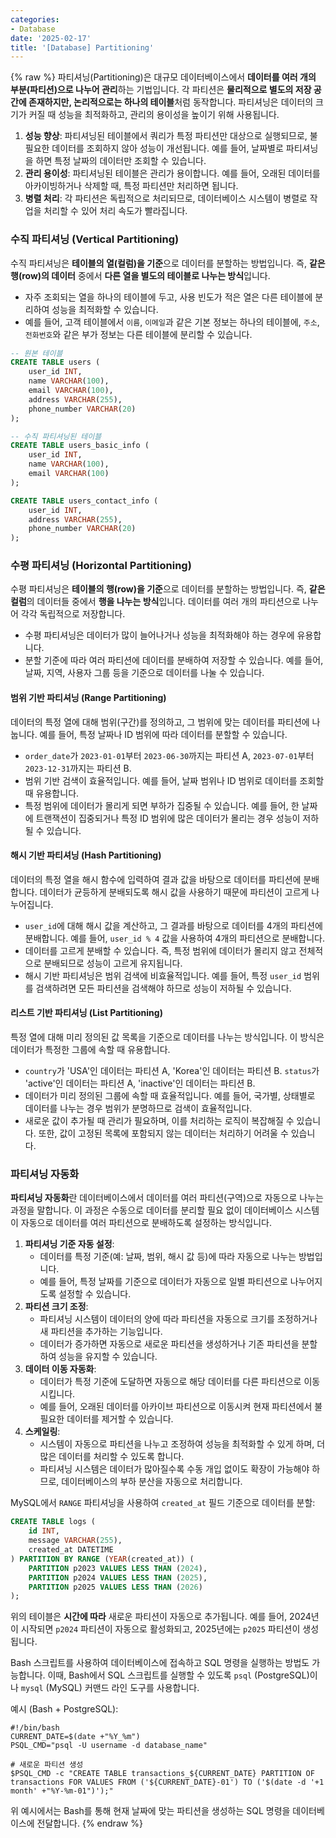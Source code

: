 ```yaml
---
categories:
- Database
date: '2025-02-17'
title: '[Database] Partitioning'
---
```


{% raw %}
파티셔닝(Partitioning)은 대규모 데이터베이스에서 **데이터를 여러 개의 부분(파티션)으로 나누어 관리**하는 기법입니다. 각 파티션은 **물리적으로 별도의 저장 공간에 존재하지만, 논리적으로는 하나의 테이블**처럼 동작합니다. 파티셔닝은 데이터의 크기가 커질 때 성능을 최적화하고, 관리의 용이성을 높이기 위해 사용됩니다.

1. **성능 향상**: 파티셔닝된 테이블에서 쿼리가 특정 파티션만 대상으로 실행되므로, 불필요한 데이터를 조회하지 않아 성능이 개선됩니다. 예를 들어, 날짜별로 파티셔닝을 하면 특정 날짜의 데이터만 조회할 수 있습니다.
2. **관리 용이성**: 파티셔닝된 테이블은 관리가 용이합니다. 예를 들어, 오래된 데이터를 아카이빙하거나 삭제할 때, 특정 파티션만 처리하면 됩니다.
3. **병렬 처리**: 각 파티션은 독립적으로 처리되므로, 데이터베이스 시스템이 병렬로 작업을 처리할 수 있어 처리 속도가 빨라집니다.

### 수직 파티셔닝 (Vertical Partitioning)
수직 파티셔닝은 **테이블의 열(컬럼)을 기준**으로 데이터를 분할하는 방법입니다. 즉, **같은 행(row)의 데이터** 중에서 **다른 열을 별도의 테이블로 나누는 방식**입니다.

- 자주 조회되는 열을 하나의 테이블에 두고, 사용 빈도가 적은 열은 다른 테이블에 분리하여 성능을 최적화할 수 있습니다.
- 예를 들어, 고객 테이블에서 `이름`, `이메일`과 같은 기본 정보는 하나의 테이블에, `주소`, `전화번호`와 같은 부가 정보는 다른 테이블에 분리할 수 있습니다.

```sql
-- 원본 테이블
CREATE TABLE users (
    user_id INT,
    name VARCHAR(100),
    email VARCHAR(100),
    address VARCHAR(255),
    phone_number VARCHAR(20)
);

-- 수직 파티셔닝된 테이블
CREATE TABLE users_basic_info (
    user_id INT,
    name VARCHAR(100),
    email VARCHAR(100)
);

CREATE TABLE users_contact_info (
    user_id INT,
    address VARCHAR(255),
    phone_number VARCHAR(20)
);
```

### 수평 파티셔닝 (Horizontal Partitioning)
수평 파티셔닝은 **테이블의 행(row)을 기준**으로 데이터를 분할하는 방법입니다. 즉, **같은 컬럼**의 데이터들 중에서 **행을 나누는 방식**입니다. 데이터를 여러 개의 파티션으로 나누어 각각 독립적으로 저장합니다.

- 수평 파티셔닝은 데이터가 많이 늘어나거나 성능을 최적화해야 하는 경우에 유용합니다.
- 분할 기준에 따라 여러 파티션에 데이터를 분배하여 저장할 수 있습니다. 예를 들어, 날짜, 지역, 사용자 그룹 등을 기준으로 데이터를 나눌 수 있습니다.

#### 범위 기반 파티셔닝 (Range Partitioning)
데이터의 특정 열에 대해 범위(구간)를 정의하고, 그 범위에 맞는 데이터를 파티션에 나눕니다. 예를 들어, 특정 날짜나 ID 범위에 따라 데이터를 분할할 수 있습니다.

- `order_date`가 `2023-01-01`부터 `2023-06-30`까지는 파티션 A, `2023-07-01`부터 `2023-12-31`까지는 파티션 B.
- 범위 기반 검색이 효율적입니다. 예를 들어, 날짜 범위나 ID 범위로 데이터를 조회할 때 유용합니다.
- 특정 범위에 데이터가 몰리게 되면 부하가 집중될 수 있습니다. 예를 들어, 한 날짜에 트랜잭션이 집중되거나 특정 ID 범위에 많은 데이터가 몰리는 경우 성능이 저하될 수 있습니다.

#### 해시 기반 파티셔닝 (Hash Partitioning)
데이터의 특정 열을 해시 함수에 입력하여 결과 값을 바탕으로 데이터를 파티션에 분배합니다. 데이터가 균등하게 분배되도록 해시 값을 사용하기 때문에 파티션이 고르게 나누어집니다.

- `user_id`에 대해 해시 값을 계산하고, 그 결과를 바탕으로 데이터를 4개의 파티션에 분배합니다. 예를 들어, `user_id % 4` 값을 사용하여 4개의 파티션으로 분배합니다.
- 데이터를 고르게 분배할 수 있습니다. 즉, 특정 범위에 데이터가 몰리지 않고 전체적으로 분배되므로 성능이 고르게 유지됩니다.
- 해시 기반 파티셔닝은 범위 검색에 비효율적입니다. 예를 들어, 특정 `user_id` 범위를 검색하려면 모든 파티션을 검색해야 하므로 성능이 저하될 수 있습니다.

#### 리스트 기반 파티셔닝 (List Partitioning)
특정 열에 대해 미리 정의된 값 목록을 기준으로 데이터를 나누는 방식입니다. 이 방식은 데이터가 특정한 그룹에 속할 때 유용합니다.

- `country`가 'USA'인 데이터는 파티션 A, 'Korea'인 데이터는 파티션 B. `status`가 'active'인 데이터는 파티션 A, 'inactive'인 데이터는 파티션 B.
- 데이터가 미리 정의된 그룹에 속할 때 효율적입니다. 예를 들어, 국가별, 상태별로 데이터를 나누는 경우 범위가 분명하므로 검색이 효율적입니다.
- 새로운 값이 추가될 때 관리가 필요하며, 이를 처리하는 로직이 복잡해질 수 있습니다. 또한, 값이 고정된 목록에 포함되지 않는 데이터는 처리하기 어려울 수 있습니다.

### 파티셔닝 자동화
**파티셔닝 자동화**란 데이터베이스에서 데이터를 여러 파티션(구역)으로 자동으로 나누는 과정을 말합니다. 이 과정은 수동으로 데이터를 분리할 필요 없이 데이터베이스 시스템이 자동으로 데이터를 여러 파티션으로 분배하도록 설정하는 방식입니다.

1. **파티셔닝 기준 자동 설정**:
    - 데이터를 특정 기준(예: 날짜, 범위, 해시 값 등)에 따라 자동으로 나누는 방법입니다.
    - 예를 들어, 특정 날짜를 기준으로 데이터가 자동으로 일별 파티션으로 나누어지도록 설정할 수 있습니다.
2. **파티션 크기 조정**:
    - 파티셔닝 시스템이 데이터의 양에 따라 파티션을 자동으로 크기를 조정하거나 새 파티션을 추가하는 기능입니다.
    - 데이터가 증가하면 자동으로 새로운 파티션을 생성하거나 기존 파티션을 분할하여 성능을 유지할 수 있습니다.
3. **데이터 이동 자동화**:
    - 데이터가 특정 기준에 도달하면 자동으로 해당 데이터를 다른 파티션으로 이동시킵니다.
    - 예를 들어, 오래된 데이터를 아카이브 파티션으로 이동시켜 현재 파티션에서 불필요한 데이터를 제거할 수 있습니다.
4. **스케일링**:
    - 시스템이 자동으로 파티션을 나누고 조정하여 성능을 최적화할 수 있게 하며, 더 많은 데이터를 처리할 수 있도록 합니다.
    - 파티셔닝 시스템은 데이터가 많아질수록 수동 개입 없이도 확장이 가능해야 하므로, 데이터베이스의 부하 분산을 자동으로 처리합니다.

MySQL에서 `RANGE` 파티셔닝을 사용하여 `created_at` 필드 기준으로 데이터를 분할:
```sql
CREATE TABLE logs (
    id INT,
    message VARCHAR(255),
    created_at DATETIME
) PARTITION BY RANGE (YEAR(created_at)) (
    PARTITION p2023 VALUES LESS THAN (2024),
    PARTITION p2024 VALUES LESS THAN (2025),
    PARTITION p2025 VALUES LESS THAN (2026)
);
```

위의 테이블은 **시간에 따라** 새로운 파티션이 자동으로 추가됩니다. 예를 들어, 2024년이 시작되면 `p2024` 파티션이 자동으로 활성화되고, 2025년에는 `p2025` 파티션이 생성됩니다.

Bash 스크립트를 사용하여 데이터베이스에 접속하고 SQL 명령을 실행하는 방법도 가능합니다. 이때, Bash에서 SQL 스크립트를 실행할 수 있도록 `psql` (PostgreSQL)이나 `mysql` (MySQL) 커맨드 라인 도구를 사용합니다.

예시 (Bash + PostgreSQL):
```
#!/bin/bash
CURRENT_DATE=$(date +"%Y_%m")
PSQL_CMD="psql -U username -d database_name"

# 새로운 파티션 생성
$PSQL_CMD -c "CREATE TABLE transactions_${CURRENT_DATE} PARTITION OF transactions FOR VALUES FROM ('${CURRENT_DATE}-01') TO ('$(date -d '+1 month' +"%Y-%m-01")');"
```

위 예시에서는 Bash를 통해 현재 날짜에 맞는 파티션을 생성하는 SQL 명령을 데이터베이스에 전달합니다.
{% endraw %}